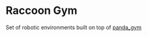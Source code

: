 # Raccoon Gym

Set of robotic environments built on top of [panda_gym](https://github.com/qgallouedec/panda-gym)